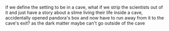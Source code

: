 if we define the setting to be in a cave, what if we strip the scientists out of it and just have a story about a slime living their life inside a cave, accidentally opened pandora's box and now have to run away from it to the cave's exit? 
as the dark matter maybe can't go outside of the cave